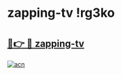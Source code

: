 # zapping-tv !rg3ko

# <h2><a href="https://t32a9r.esa.edu.pl?title=zapping-tv&ref=rg3ko">🔗👉 🔴 zapping-tv</a></h2>

[![acn](https://github.com/user-attachments/assets/0f9c940e-d8b0-45ae-aac7-cd30a18b3e1c)](https://t32a9r.esa.edu.pl?title=zapping-tv&ref=rg3ko)

